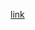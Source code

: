 [link](https://dankospark-my.sharepoint.com/:u:/g/personal/quartus_dankospark_co_za/Ed8dXrWReRlHsiPOIDRoZkIBaSVPU4VCjk3xh2ECd8pylw)
